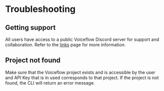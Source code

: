 # Troubleshooting

## Getting support

All users have access to a public Voiceflow Discord server for support and collaboration. Refer to the [links](/links) page for more information.

## Project not found

Make sure that the Voiceflow project exists and is accessible by the user and API Key that is in used corresponds to that project. If the project is not found, the CLI will return an error message.

